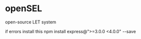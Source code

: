 openSEL
=======

open-source LET system


if errors install this
npm install express@">=3.0.0 <4.0.0" --save
